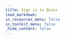 ```yaml
---
title: Sign in to QLess
lead_markdown:
in_resources_menu: false
in_toolkit_menu: false
_hide_content: false
---
```

